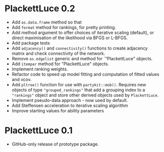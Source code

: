 # PlackettLuce 0.2

* Add `as.data.frame` method so that 
* Add `format` method for rankings, for pretty printing.
* Add method argument to offer choices of iterative scaling (default), or 
direct maximisation of the likelihood via BFGS or L-BFGS.
* Add package tests
* Add `adjacency()` and `connectivity()` functions to create adjacency matrix
and check connectivity of the network.
* Remove `as.edgelist` generic and method for `"PlackettLuce" objects.
* Add `itempar` method for "PlackettLuce" objects.
* Implement ranking weights.
* Refactor code to speed up model fitting and computation of fitted values and 
vcov.
* Add `pltree()` function for use with `partykit::mob()`. Requires new 
objects of type `"grouped_rankings"` that add a grouping index to a `"rankings"`
object and store other derived objects used by `PlackettLuce`.
* Implement pseudo-data approach - now used by default.
* Add Steffensen acceleration to iterative scaling algorithm
* Improve starting values for ability parameters

# PlackettLuce 0.1

* GitHub-only release of prototype package.
